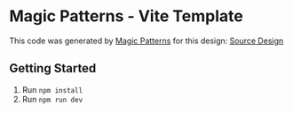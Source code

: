 # Magic Patterns - Vite Template

This code was generated by [Magic Patterns](https://magicpatterns.com) for this design: [Source Design](https://magicpatterns.com/c/jmfekjbzct88vq3t3ufxz8)

## Getting Started

1. Run `npm install`
2. Run `npm run dev`
